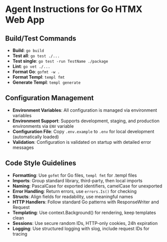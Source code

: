 # Agent Instructions for Go HTMX Web App

## Build/Test Commands
- **Build**: `go build`
- **Test all**: `go test ./...`
- **Test single**: `go test -run TestName ./package`
- **Lint**: `go vet ./...`
- **Format Go**: `gofmt -w .`
- **Format Templ**: `templ fmt`
- **Generate Templ**: `templ generate`

## Configuration Management
- **Environment Variables**: All configuration is managed via environment variables
- **Environment Support**: Supports development, staging, and production environments via `ENV` variable
- **Configuration File**: Copy `.env.example` to `.env` for local development (automatically loaded)
- **Validation**: Configuration is validated on startup with detailed error messages

## Code Style Guidelines
- **Formatting**: Use `gofmt` for Go files, `templ fmt` for .templ files
- **Imports**: Group standard library, third-party, then local imports
- **Naming**: PascalCase for exported identifiers, camelCase for unexported
- **Error Handling**: Return errors, use `errors.Is()` for checking
- **Structs**: Align fields for readability, use meaningful names
- **HTTP Handlers**: Follow standard Go patterns with ResponseWriter and Request
- **Templating**: Use context.Background() for rendering, keep templates clean
- **Sessions**: Use secure random IDs, HTTP-only cookies, 24h expiration
- **Logging**: Use structured logging with slog, include request IDs for tracing